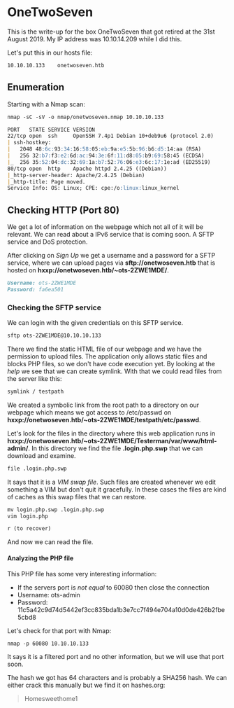 # OneTwoSeven

This is the write-up for the box OneTwoSeven that got retired at the 31st August 2019.
My IP address was 10.10.14.209 while I did this.

Let's put this in our hosts file:
```markdown
10.10.10.133    onetwoseven.htb
```

## Enumeration

Starting with a Nmap scan:

```markdown
nmap -sC -sV -o nmap/onetwoseven.nmap 10.10.10.133
```

```markdown
PORT   STATE SERVICE VERSION
22/tcp open  ssh     OpenSSH 7.4p1 Debian 10+deb9u6 (protocol 2.0)
| ssh-hostkey: 
|   2048 48:6c:93:34:16:58:05:eb:9a:e5:5b:96:b6:d5:14:aa (RSA)
|   256 32:b7:f3:e2:6d:ac:94:3e:6f:11:d8:05:b9:69:58:45 (ECDSA)
|_  256 35:52:04:dc:32:69:1a:b7:52:76:06:e3:6c:17:1e:ad (ED25519)
80/tcp open  http    Apache httpd 2.4.25 ((Debian))
|_http-server-header: Apache/2.4.25 (Debian)
|_http-title: Page moved.
Service Info: OS: Linux; CPE: cpe:/o:linux:linux_kernel
```

## Checking HTTP (Port 80)

We get a lot of information on the webpage which not all of it will be relevant. We can read about a IPv6 service that is coming soon.
A SFTP service and DoS protection.

After clicking on _Sign Up_ we get a username and a password for a SFTP service, where we can upload pages via **sftp://onetwoseven.htb** that is hosted on **hxxp://onetwoseven.htb/~ots-2ZWE1MDE/**.
```markdown
Username: ots-2ZWE1MDE
Password: fa6ea501
```

### Checking the SFTP service

We can login with the given credentials on this SFTP service.
```markdown
sftp ots-2ZWE1MDE@10.10.10.133
```

There we find the static HTML file of our webpage and we have the permission to upload files. The application only allows static files and blocks PHP files, so we don't have code execution yet.
By looking at the _help_ we see that we can create symlink. With that we could read files from the server like this:

```markdown
symlink / testpath
```

We created a symbolic link from the root path to a directory on our webpage which means we got access to /etc/passwd on **hxxp://onetwoseven.htb/~ots-2ZWE1MDE/testpath/etc/passwd**.

Let's look for the files in the directory where this web application runs in **hxxp://onetwoseven.htb/~ots-2ZWE1MDE/Testerman/var/www/html-admin/**. 
In this directory we find the file **.login.php.swp** that we can download and examine.
```markdown
file .login.php.swp
```

It says that it is a _VIM swap file_. Such files are created whenever we edit something a VIM but don't quit it gracefully. In these cases the files are kind of caches as this swap files that we can restore.
```markdown
mv login.php.swp .login.php.swp
vim login.php

r (to recover)
```

And now we can read the file.

#### Analyzing the PHP file

This PHP file has some very interesting information:
- If the servers port is _not equal_ to 60080 then close the connection
- Username: ots-admin
- Password: 11c5a42c9d74d5442ef3cc835bda1b3e7cc7f494e704a10d0de426b2fbe5cbd8

Let's check for that port with Nmap:
```markdown
nmap -p 60080 10.10.10.133
```

It says it is a filtered port and no other information, but we will use that port soon.

The hash we got has 64 characters and is probably a SHA256 hash. We can either crack this manually but we find it on hashes.org:
> Homesweethome1


